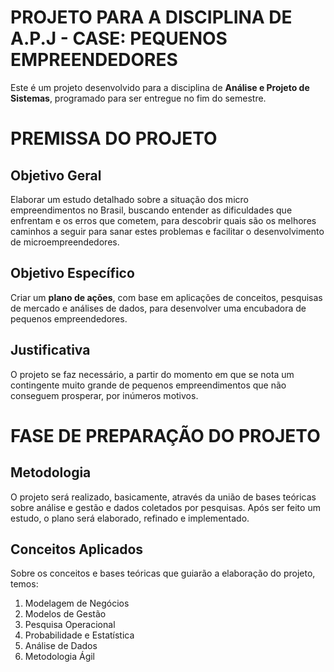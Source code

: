 
# PROJETO PARA A DISCIPLINA DE A.P.J - CASE: PEQUENOS EMPREENDEDORES

Este é um projeto desenvolvido para a disciplina de **Análise e Projeto de Sistemas**, programado para ser entregue no fim do semestre.

# PREMISSA DO PROJETO

## Objetivo Geral

Elaborar um estudo detalhado sobre a situação dos micro empreendimentos no Brasil, buscando entender as dificuldades que enfrentam e os erros que cometem, para descobrir quais são os melhores caminhos a seguir para sanar estes problemas e facilitar o desenvolvimento de microempreendedores.

## Objetivo Específico

Criar um **plano de ações**, com base em aplicações de conceitos, pesquisas de mercado e análises de dados, para desenvolver uma encubadora de pequenos empreendedores.

## Justificativa

O projeto se faz necessário, a partir do momento em que se nota um contingente muito grande de pequenos empreendimentos que não conseguem prosperar, por inúmeros motivos.

# FASE DE PREPARAÇÃO DO PROJETO

## Metodologia

O projeto será realizado, basicamente, através da união de bases teóricas sobre análise e gestão e dados coletados por pesquisas. Após ser feito um estudo, o plano será elaborado, refinado e implementado.

## Conceitos Aplicados

Sobre os conceitos e bases teóricas que guiarão a elaboração do projeto, temos:

1. Modelagem de Negócios
2. Modelos de Gestão
3. Pesquisa Operacional
4. Probabilidade e Estatística
5. Análise de Dados
6. Metodologia Ágil
